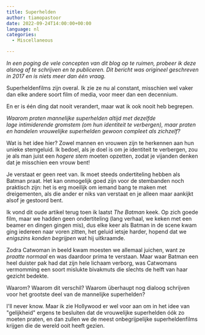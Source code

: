 ```yaml
---
title: Superhelden
author: tiamopastoor
date: 2022-09-24T14:00:00+00:00
language: nl
categories:
  - Miscellaneous

---
```

_In een poging de vele concepten van dit blog op te ruimen, probeer ik deze alsnog af te schrijven en te publiceren. Dit bericht was origineel geschreven in 2017 en is niets meer dan één vraag._

Superheldenfilms zijn overal. Ik zie ze nu al constant, misschien wel vaker dan elke andere soort film of media, voor meer dan een decennium.

En er is één ding dat nooit verandert, maar wat ik ook nooit heb begrepen.

_Waarom praten mannelijke superhelden altijd met dezelfde lage intimiderende gromstem (om hun identiteit te verbergen), maar praten en handelen vrouwelijke superhelden gewoon compleet als zichzelf?_

Wat is het idee hier? Zowel mannen en vrouwen zijn te herkennen aan hun unieke stemgeluid. Ik bedoel, als je doel is om je identiteit te verbergen, zou je als man juist een _hogere stem_ moeten opzetten, zodat je vijanden denken dat je misschien een vrouw bent!

Je verstaat er geen reet van. Ik moet steeds ondertiteling hebben als Batman praat. Het kan onmogelijk goed zijn voor de stembanden noch praktisch zijn: het is erg moeilijk om iemand bang te maken met dreigementen, als die ander er niks van verstaat en je alleen maar aankijkt alsof je gestoord bent.

Ik vond dit oude artikel terug toen ik laatst _The Batman_ keek. Op zich goede film, maar we hadden geen ondertiteling (lang verhaal, we keken met een beamer en dingen gingen mis), dus elke keer als Batman in de scene kwam ging iedereen naar voren zitten, het geluid ietsje harder, hopend dat we _enigszins konden begrijpen_ wat hij uitkraamde.

Zodra Catwoman in beeld kwam moesten we allemaal juichen, want ze _praatte normaal_ en was daardoor prima te verstaan. Maar waar Batman een heel duister pak had dat zijn hele lichaam verborg, was Catwomans vermomming een soort mislukte bivakmuts die slechts de helft van haar gezicht bedekte.

Waarom? Waarom dit verschil? Waarom überhaupt nog dialoog schrijven voor het grootste deel van de mannelijke superhelden?

I'll never know. Maar ik zie Hollywood er wel voor aan om in het idee van "gelijkheid" ergens te besluiten dat de vrouwelijke superhelden óók zo moeten praten, en dan zullen we de meest onbegrijpelijke superheldenfilms krijgen die de wereld ooit heeft gezien.